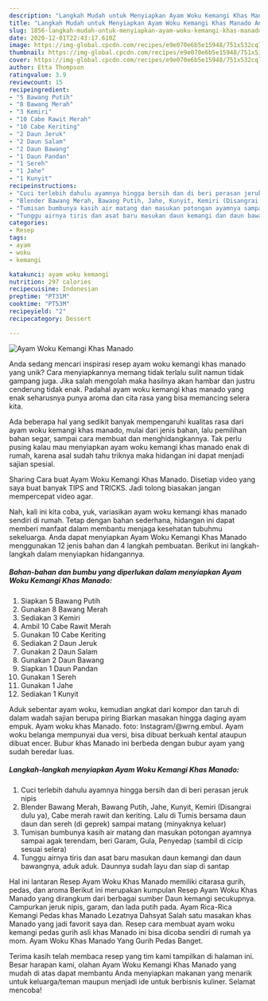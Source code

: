 ```yaml
---
description: "Langkah Mudah untuk Menyiapkan Ayam Woku Kemangi Khas Manado Anti Gagal"
title: "Langkah Mudah untuk Menyiapkan Ayam Woku Kemangi Khas Manado Anti Gagal"
slug: 1856-langkah-mudah-untuk-menyiapkan-ayam-woku-kemangi-khas-manado-anti-gagal
date: 2020-12-01T22:43:17.610Z
image: https://img-global.cpcdn.com/recipes/e9e070e6b5e15948/751x532cq70/ayam-woku-kemangi-khas-manado-foto-resep-utama.jpg
thumbnail: https://img-global.cpcdn.com/recipes/e9e070e6b5e15948/751x532cq70/ayam-woku-kemangi-khas-manado-foto-resep-utama.jpg
cover: https://img-global.cpcdn.com/recipes/e9e070e6b5e15948/751x532cq70/ayam-woku-kemangi-khas-manado-foto-resep-utama.jpg
author: Etta Thompson
ratingvalue: 3.9
reviewcount: 15
recipeingredient:
- "5 Bawang Putih"
- "8 Bawang Merah"
- "3 Kemiri"
- "10 Cabe Rawit Merah"
- "10 Cabe Keriting"
- "2 Daun Jeruk"
- "2 Daun Salam"
- "2 Daun Bawang"
- "1 Daun Pandan"
- "1 Sereh"
- "1 Jahe"
- "1 Kunyit"
recipeinstructions:
- "Cuci terlebih dahulu ayamnya hingga bersih dan di beri perasan jeruk nipis"
- "Blender Bawang Merah, Bawang Putih, Jahe, Kunyit, Kemiri (Disangrai dulu ya), Cabe merah rawit dan keriting. Lalu di Tumis bersama daun daun dan sereh (di geprek) sampai matang (minyaknya keluar)"
- "Tumisan bumbunya kasih air matang dan masukan potongan ayamnya sampai agak terendam, beri Garam, Gula, Penyedap (sambil di cicip sesuai selera)"
- "Tunggu airnya tiris dan asat baru masukan daun kemangi dan daun bawangnya, aduk aduk. Daunnya sudah layu dan siap di santap"
categories:
- Resep
tags:
- ayam
- woku
- kemangi

katakunci: ayam woku kemangi 
nutrition: 297 calories
recipecuisine: Indonesian
preptime: "PT31M"
cooktime: "PT53M"
recipeyield: "2"
recipecategory: Dessert

---
```



![Ayam Woku Kemangi Khas Manado](https://img-global.cpcdn.com/recipes/e9e070e6b5e15948/751x532cq70/ayam-woku-kemangi-khas-manado-foto-resep-utama.jpg)

Anda sedang mencari inspirasi resep ayam woku kemangi khas manado yang unik? Cara menyiapkannya memang tidak terlalu sulit namun tidak gampang juga. Jika salah mengolah maka hasilnya akan hambar dan justru cenderung tidak enak. Padahal ayam woku kemangi khas manado yang enak seharusnya punya aroma dan cita rasa yang bisa memancing selera kita.

Ada beberapa hal yang sedikit banyak mempengaruhi kualitas rasa dari ayam woku kemangi khas manado, mulai dari jenis bahan, lalu pemilihan bahan segar, sampai cara membuat dan menghidangkannya. Tak perlu pusing kalau mau menyiapkan ayam woku kemangi khas manado enak di rumah, karena asal sudah tahu triknya maka hidangan ini dapat menjadi sajian spesial.

Sharing Cara buat Ayam Woku Kemangi Khas Manado. Disetiap video yang saya buat banyak TIPS and TRICKS. Jadi tolong biasakan jangan mempercepat video agar.


Nah, kali ini kita coba, yuk, variasikan ayam woku kemangi khas manado sendiri di rumah. Tetap dengan bahan sederhana, hidangan ini dapat memberi manfaat dalam membantu menjaga kesehatan tubuhmu sekeluarga. Anda dapat menyiapkan Ayam Woku Kemangi Khas Manado menggunakan 12 jenis bahan dan 4 langkah pembuatan. Berikut ini langkah-langkah dalam menyiapkan hidangannya.

<!--inarticleads1-->

##### Bahan-bahan dan bumbu yang diperlukan dalam menyiapkan Ayam Woku Kemangi Khas Manado:

1. Siapkan 5 Bawang Putih
1. Gunakan 8 Bawang Merah
1. Sediakan 3 Kemiri
1. Ambil 10 Cabe Rawit Merah
1. Gunakan 10 Cabe Keriting
1. Sediakan 2 Daun Jeruk
1. Gunakan 2 Daun Salam
1. Gunakan 2 Daun Bawang
1. Siapkan 1 Daun Pandan
1. Gunakan 1 Sereh
1. Gunakan 1 Jahe
1. Sediakan 1 Kunyit


Aduk sebentar ayam woku, kemudian angkat dari kompor dan taruh di dalam wadah sajian berupa piring Biarkan masakan hingga daging ayam empuk. Ayam woku khas Manado. foto: Instagram/@wrng.embul. Ayam woku belanga mempunyai dua versi, bisa dibuat berkuah kental ataupun dibuat encer. Bubur khas Manado ini berbeda dengan bubur ayam yang sudah beredar luas. 

<!--inarticleads2-->

##### Langkah-langkah menyiapkan Ayam Woku Kemangi Khas Manado:

1. Cuci terlebih dahulu ayamnya hingga bersih dan di beri perasan jeruk nipis
1. Blender Bawang Merah, Bawang Putih, Jahe, Kunyit, Kemiri (Disangrai dulu ya), Cabe merah rawit dan keriting. Lalu di Tumis bersama daun daun dan sereh (di geprek) sampai matang (minyaknya keluar)
1. Tumisan bumbunya kasih air matang dan masukan potongan ayamnya sampai agak terendam, beri Garam, Gula, Penyedap (sambil di cicip sesuai selera)
1. Tunggu airnya tiris dan asat baru masukan daun kemangi dan daun bawangnya, aduk aduk. Daunnya sudah layu dan siap di santap


Hal ini lantaran Resep Ayam Woku Khas Manado memiliki citarasa gurih, pedas, dan aroma Berikut ini merupakan kumpulan Resep Ayam Woku Khas Manado yang dirangkum dari berbagai sumber Daun kemangi secukupnya. Campurkan jeruk nipis, garam, dan lada putih pada. Ayam Rica-Rica Kemangi Pedas khas Manado Lezatnya Dahsyat Salah satu masakan khas Manado yang jadi favorit saya dan. Resep cara membuat ayam woku kemangi pedas gurih asli khas Manado ini bisa dicoba sendiri di rumah ya mom. Ayam Woku Khas Manado Yang Gurih Pedas Banget. 

Terima kasih telah membaca resep yang tim kami tampilkan di halaman ini. Besar harapan kami, olahan Ayam Woku Kemangi Khas Manado yang mudah di atas dapat membantu Anda menyiapkan makanan yang menarik untuk keluarga/teman maupun menjadi ide untuk berbisnis kuliner. Selamat mencoba!
